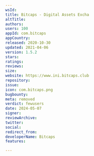 ```yaml
---
wsId: 
title: Bitcaps - Digital Assets Excha
altTitle: 
authors: 
users: 100
appId: com.bitcaps
appCountry: 
released: 2020-10-30
updated: 2021-04-06
version: 1.5.2
stars: 
ratings: 
reviews: 
size: 
website: https://www.ini.bitcaps.club
repository: 
issue: 
icon: com.bitcaps.png
bugbounty: 
meta: removed
verdict: fewusers
date: 2024-05-07
signer: 
reviewArchive: 
twitter: 
social: 
redirect_from: 
developerName: Bitcaps
features: 

---
```


